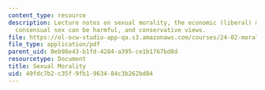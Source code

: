 ```yaml
---
content_type: resource
description: Lecture notes on sexual morality, the economic (liberal) model, whether
  consensual sex can be harmful, and conservative views.
file: https://ol-ocw-studio-app-qa.s3.amazonaws.com/courses/24-02-moral-problems-and-the-good-life-fall-2008/49fdc7b2c35f9fb1963484c3b262bd84_lec_23.pdf
file_type: application/pdf
parent_uid: 0eb98e43-b1fd-4284-a395-ce1b1767bd8d
resourcetype: Document
title: Sexual Morality
uid: 49fdc7b2-c35f-9fb1-9634-84c3b262bd84
---
```

